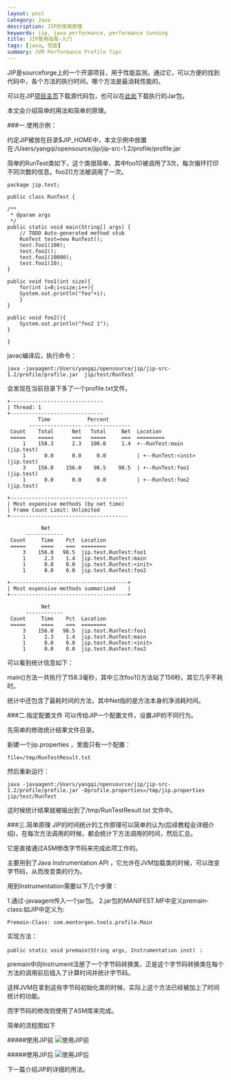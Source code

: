```yaml
---
layout: post
category: Java
description: JIP的使用原理
keywords: jip, java performance, performance tunning
title: JIP使用指南-入门
tags: [java, 性能]
summary: JVM Performance Profile Tips
---
```


JIP是sourceforge上的一个开源项目，用于性能监测。通过它，可以方便的找到代码中，各个方法的执行时间，哪个方法是最消耗性能的。

可以在JIP[项目主页](http://jiprof.sourceforge.net/)下载源代码包，也可以在[此处](http://llohellohe.github.com/download/profile.jar)下载执行的Jar包。

本文会介绍简单的用法和简单的原理。

###一.使用示例：

约定JIP被放在目录$JIP_HOME中，本文示例中放置在:/Users/yangqi/opensource/jip/jip-src-1.2/profile/profile.jar

简单的RunTest类如下，这个类很简单，其中foo1()被调用了3次，每次循环打印不同次数的信息。foo2()方法被调用了一次。


	package jip.test;

	public class RunTest {

	/**
	 * @param args
	 */
	public static void main(String[] args) {
		// TODO Auto-generated method stub
		RunTest test=new RunTest();
		test.foo1(100);
		test.foo2();
		test.foo1(10000);
		test.foo1(10);
	}
	
	public void foo1(int size){
		for(int i=0;i<size;i++){
		System.out.println("foo"+i);	
		}
	}
	
	public void foo2(){
		System.out.println("foo2 1");	
	}
	
	}
	
javac编译后，执行命令：
	
	java -javaagent:/Users/yangqi/opensource/jip/jip-src-1.2/profile/profile.jar  jip/test/RunTest
	
会发现在当前目录下多了一个profile.txt文件。
	
	+------------------------------
	| Thread: 1
	+------------------------------
		      Time            Percent
	       ----------------- ---------------
	 Count    Total      Net   Total     Net  Location
	 =====    =====      ===   =====     ===  =========
	     1    158.3      2.3   100.0     1.4  +--RunTest:main       (jip.test)
	     1      0.0      0.0     0.0          | +--RunTest:<init>   (jip.test)
	     3    156.0    156.0    98.5    98.5  | +--RunTest:foo1     (jip.test)
	     1      0.0      0.0     0.0          | +--RunTest:foo2     (jip.test)

	+--------------------------------------
	| Most expensive methods (by net time)
	| Frame Count Limit: Unlimited
	+--------------------------------------

		       Net
		  ------------
	 Count     Time    Pct  Location
	 =====     ====    ===  ========
	     3    156.0   98.5  jip.test.RunTest:foo1
	     1      2.3    1.4  jip.test.RunTest:main
	     1      0.0    0.0  jip.test.RunTest:<init>
	     1      0.0    0.0  jip.test.RunTest:foo2

	+--------------------------------------+
	| Most expensive methods summarized    |
	+--------------------------------------+

		       Net
		  ------------
	 Count     Time    Pct  Location
	 =====     ====    ===  ========
	     3    156.0   98.5  jip.test.RunTest:foo1
	     1      2.3    1.4  jip.test.RunTest:main
	     1      0.0    0.0  jip.test.RunTest:<init>
	     1      0.0    0.0  jip.test.RunTest:foo2


可以看到统计信息如下：

main()方法一共执行了158.3毫秒，其中三次foo1()方法站了156秒。其它几乎不耗时。

统计中还包含了最耗时间的方法，其中Net指的是方法本身的净消耗时间。

###二.指定配置文件
可以传给JIP一个配置文件，设置JIP的不同行为。

先简单的修改统计结果文件目录。

新建一个jip.properties ，里面只有一个配置：

	file=/tmp/RunTestResult.txt
	
然后重新运行：
	
	java -javaagent:/Users/yangqi/opensource/jip/jip-src-1.2/profile/profile.jar -Dprofile.properties=/tmp/jip.properties  jip/test/RunTest
	
这时候统计结果就被输出到了/tmp/RunTestResult.txt 文件中。


###三.简单原理
JIP的时间统计的工作原理可以简单的认为(后续教程会详细介绍)，在每次方法调用的时候，都会统计下方法调用的时间，然后汇总。

它是直接通过ASM修改字节码来完成此项工作的。


主要用到了Java Instrumentation API ，它允许在JVM加载类的时候，可以改变字节码，从而改变类的行为。

用到Instrumentation需要以下几个步骤：

1.通过-javaagent传入一个jar包。
2.jar包的MANIFEST.MF中定义premain-class:如JIP中定义为:
	
	Premain-Class: com.mentorgen.tools.profile.Main
	
实现方法：
	
	public static void premain(String args, Instrumentation inst) ；
	
premain中向Instrument注册了一个字节码转换类，正是这个字节码转换类在每个方法的调用前后插入了计算时间并统计字节码。

这样JVM在拿到这些字节码初始化类的时候，实际上这个方法已经被加上了时间统计的功能。

而字节码的修改则使用了ASM库来完成。

简单的流程图如下

#####使用JIP前
![使用JIP前](http://llohellohe.github.com/imgs/jip/before-jip.png)

#####使用JIP后
![使用JIP后](http://llohellohe.github.com/imgs/jip/after-jip.png)



下一篇介绍JIP的详细的用法。